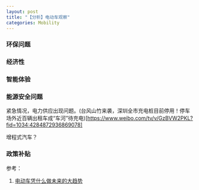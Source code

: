 ```yaml
---
layout: post
title: "【分析】电动车观察"
categories: Mobility
---
```


### 环保问题

### 经济性

### 智能体验

### 能源安全问题
紧急情况，电力供应出现问题。(台风山竹来袭，深圳全市充电桩目前停用！停车场外近百辆出租车成“车河”待充电)[https://www.weibo.com/tv/v/GzBVW2PKL?fid=1034:4284872936869078]

增程式汽车？

### 政策补贴



参考：
1. [电动车凭什么做未来的大趋势](https://www.weibo.com/ttarticle/p/show?id=2309404279386974091064#_0)